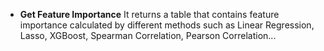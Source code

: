 - **Get Feature Importance**
It returns a table that contains feature importance calculated by different methods such as Linear Regression, Lasso, XGBoost, Spearman Correlation, Pearson Correlation...
